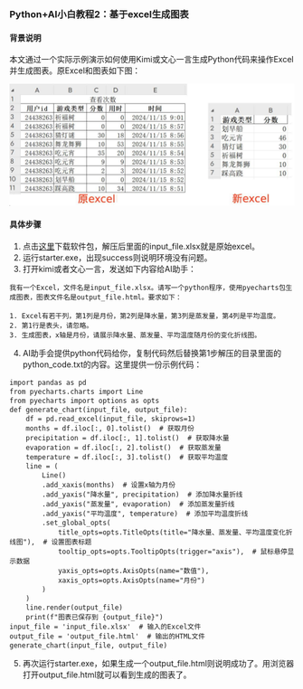 ### Python+AI小白教程2：基于excel生成图表

#### 背景说明
本文通过一个实际示例演示如何使用Kimi或文心一言生成Python代码来操作Excel并生成图表。原Excel和图表如下图：

![](../python-ai/example01.png)

#### 具体步骤
1. 点击[这里](https://static-621585.oss-cn-beijing.aliyuncs.com/python-ai/2025-01-07-example02.rar)下载软件包，解压后里面的input_file.xlsx就是原始excel。
2. 运行starter.exe，出现success则说明环境没有问题。
3. 打开kimi或者文心一言，发送如下内容给AI助手：
 ```
 我有一个Excel，文件名是input_file.xlsx。请写一个python程序，使用pyecharts包生成图表，图表文件名是output_file.html。要求如下：
 
 1. Excel有若干列，第1列是月份，第2列是降水量，第3列是蒸发量，第4列是平均温度。
 2. 第1行是表头，请忽略。
 3. 生成图表，x轴是月份，请展示降水量、蒸发量、平均温度随月份的变化折线图。
 ```
4. AI助手会提供python代码给你，复制代码然后替换第1步解压的目录里面的python_code.txt的内容。这里提供一份示例代码：
 ```
 import pandas as pd
 from pyecharts.charts import Line
 from pyecharts import options as opts
 def generate_chart(input_file, output_file):
     df = pd.read_excel(input_file, skiprows=1)
     months = df.iloc[:, 0].tolist()  # 获取月份
     precipitation = df.iloc[:, 1].tolist()  # 获取降水量
     evaporation = df.iloc[:, 2].tolist()  # 获取蒸发量
     temperature = df.iloc[:, 3].tolist()  # 获取平均温度 
     line = (
         Line()
         .add_xaxis(months)  # 设置x轴为月份
         .add_yaxis("降水量", precipitation)  # 添加降水量折线
         .add_yaxis("蒸发量", evaporation)  # 添加蒸发量折线
         .add_yaxis("平均温度", temperature)  # 添加平均温度折线
         .set_global_opts(
             title_opts=opts.TitleOpts(title="降水量、蒸发量、平均温度变化折线图"),  # 设置图表标题
             tooltip_opts=opts.TooltipOpts(trigger="axis"),  # 鼠标悬停显示数据
             yaxis_opts=opts.AxisOpts(name="数值"),
             xaxis_opts=opts.AxisOpts(name="月份")
         )
     )
     line.render(output_file)
     print(f"图表已保存到 {output_file}")
 input_file = 'input_file.xlsx'  # 输入的Excel文件
 output_file = 'output_file.html'  # 输出的HTML文件
 generate_chart(input_file, output_file)
 ```
5. 再次运行starter.exe，如果生成一个output_file.html则说明成功了。用浏览器打开output_file.html就可以看到生成的图表了。
